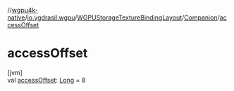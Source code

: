 //[wgpu4k-native](../../../../index.md)/[io.ygdrasil.wgpu](../../index.md)/[WGPUStorageTextureBindingLayout](../index.md)/[Companion](index.md)/[accessOffset](access-offset.md)

# accessOffset

[jvm]\
val [accessOffset](access-offset.md): [Long](https://kotlinlang.org/api/core/kotlin-stdlib/kotlin/-long/index.html) = 8